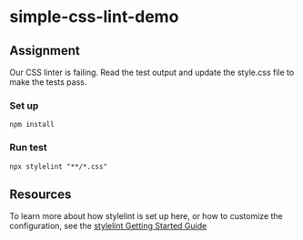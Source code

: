 # simple-css-lint-demo

## Assignment
Our CSS linter is failing. Read the test output and update the style.css file to make the tests pass.

### Set up  
`npm install`

### Run test  
`npx stylelint "**/*.css"`

## Resources
To learn more about how stylelint is set up here, or how to customize the configuration, see the [stylelint Getting Started Guide](https://stylelint.io/user-guide/get-started)
